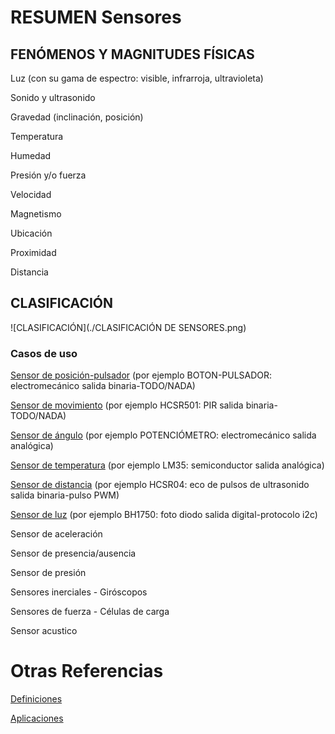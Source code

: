 # RESUMEN Sensores

## FENÓMENOS Y MAGNITUDES FÍSICAS

Luz (con su gama de espectro: visible, infrarroja, ultravioleta)

Sonido y ultrasonido

Gravedad (inclinación, posición)

Temperatura

Humedad

Presión y/o fuerza

Velocidad

Magnetismo

Ubicación

Proximidad

Distancia

## CLASIFICACIÓN

![CLASIFICACIÓN](./CLASIFICACIÓN DE SENSORES.png)

### Casos de uso

[Sensor de posición-pulsador](.//PULSADOR/) (por ejemplo BOTON-PULSADOR: electromecánico salida binaria-TODO/NADA)

[Sensor de movimiento](.//MOVIMIENTO_IR/) (por ejemplo HCSR501: PIR salida binaria-TODO/NADA)

[Sensor de ángulo](.//ANGULAR/) (por ejemplo POTENCIÓMETRO: electromecánico salida analógica)

[Sensor de temperatura](.//TEMPERATURA/) (por ejemplo LM35: semiconductor salida analógica)

[Sensor de distancia](.//DISTANCIA/) (por ejemplo HCSR04: eco de pulsos de ultrasonido salida binaria-pulso PWM)

[Sensor de luz](.//LUZ/) (por ejemplo BH1750: foto diodo salida digital-protocolo i2c)

Sensor de aceleración

Sensor de presencia/ausencia

Sensor de presión

Sensores inerciales - Giróscopos

Sensores de fuerza - Células de carga

Sensor acustico

# Otras Referencias

[Definiciones](http://robots-argentina.com.ar/Sensores_general.htm)

[Aplicaciones](http://www.sensores-de-medida.es/)
